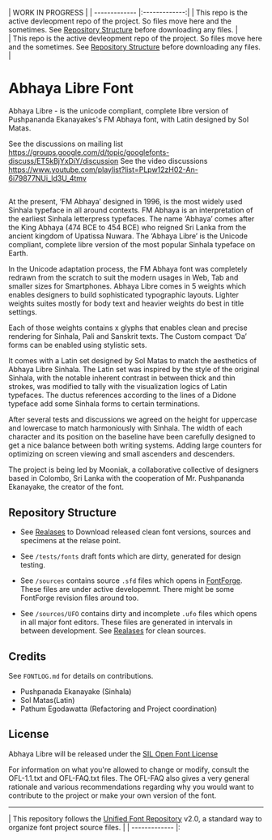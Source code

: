 
|  WORK IN PROGRESS      | 
| ------------- |:-------------:|
| This repo is the active devleopment repo of the project. So files move here and the sometimes. See [Repository Structure](#repository-structure) before downloading any files.       |  
| This repo is the active devleopment repo of the project. So files move here and the sometimes. See [Repository Structure](#repository-structure) before downloading any files.       | 



Abhaya Libre Font
==============

Abhaya Libre - is the unicode compliant, complete libre version of Pushpananda Ekanayakes's FM Abhaya font, with Latin designed by Sol Matas.

See the discussions on mailing list https://groups.google.com/d/topic/googlefonts-discuss/ET5kBjYxDiY/discussion
See the video discussions https://www.youtube.com/playlist?list=PLpw12zH02-An-6i79877NUi_ld3U_4tmv

##

At the present, ‘FM Abhaya’ designed in 1996, is the most widely used Sinhala typeface in all around contexts. FM Abhaya is an interpretation of the earliest Sinhala letterpress typefaces. The name ‘Abhaya’ comes after the King Abhaya (474 BCE to 454 BCE) who reigned Sri Lanka from the ancient kingdom of Upatissa Nuwara. The ‘Abhaya Libre’ is the Unicode compliant, complete libre version of the most popular Sinhala typeface on Earth.

In the Unicode adaptation process, the FM Abhaya font was completely redrawn from the scratch to suit the modern usages in Web, Tab and smaller sizes for Smartphones. Abhaya Libre comes in 5 weights which enables designers to build sophisticated typographic layouts. Lighter weights suites mostly for body text and heavier weights do best in title settings.

Each of those weights contains x glyphs that enables clean and precise rendering for Sinhala, Pali and Sanskrit texts. The Custom compact ‘Da’ forms can be enabled using stylistic sets.

It comes with a Latin set designed by Sol Matas to match the aesthetics of Abhaya Libre Sinhala. The Latin set was inspired by the style of the original Sinhala, with the notable inherent contrast in between thick and thin strokes, was modified to tally with the visualization logics of Latin typefaces. The ductus references according to the lines of a Didone typeface add some Sinhala forms to certain terminations.

After several tests and discussions we agreed on the height for uppercase and lowercase to match harmoniously with Sinhala. The width of each character and its position on the baseline have been carefully designed to get a nice balance between both writing systems. Adding large counters for optimizing on screen viewing and small ascenders and descenders.

The project is being led by Mooniak, a collaborative collective of designers based in Colombo, Sri Lanka with the cooperation of Mr. Pushpananda Ekanayake, the creator of the font.

## Repository Structure

- See [Realases](https://github.com/mooniak/abhaya-libre/releases) to Download released clean font versions, sources and specimens at the relase point.

- See `/tests/fonts` draft fonts which are dirty, generated for design testing.

- See `/sources` contains source `.sfd` files which opens in [FontForge](http://fontforge.github.io/en-US/). These files are under active developemnt. There might be some FontForge revision files around too.

- See `/sources/UFO` contains dirty and incomplete `.ufo` files which opens in all major font editors. These files are generated in intervals in between development. See [Realases](https://github.com/mooniak/abhaya-libre-font/releases) for clean sources.


## Credits

See `FONTLOG.md` for details on contributions.

- Pushpanada Ekanayake (Sinhala)
- Sol Matas(Latin)
- Pathum Egodawatta (Refactoring and Project coordination)

## License

Abhaya Libre will be released under the  [SIL Open Font License](http://scripts.sil.org/OFL)

For information on what you're allowed to change or modify, consult the
OFL-1.1.txt and OFL-FAQ.txt files. The OFL-FAQ also gives a very general
rationale and various recommendations regarding why you would want to
contribute to the project or make your own version of the font.



***

|   This repository follows the [Unified Font Repository](https://github.com/raphaelbastide/Unified-Font-Repository) v2.0, a standard way to organize font project source files.           | 
| ------------- |:
